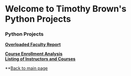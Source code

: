 # Welcome to Timothy Brown's Python Projects

### Python Projects <br>


**[Overloaded Faculty Report](https://github.com/brownt47/Python_Projects/blob/main/Faculty_Overloads.ipynb)**
<br>

**[Course Enrollment Analysis](https://github.com/brownt47/Python_Projects/blob/main/Course_Enrollment_Analysis.ipynb)**
<br>
**[Listing of Instructors and Courses](https://github.com/brownt47/Python_Projects/blob/main/Instructors_and_Courses.ipynb)**
<br>


**[Back to main page](https://brownt47.github.io/)
